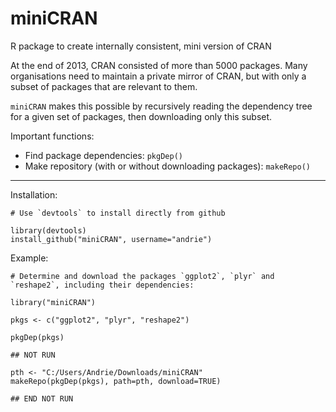 miniCRAN
========

R package to create internally consistent, mini version of CRAN

At the end of 2013, CRAN consisted of more than 5000 packages.  Many organisations need to maintain a private mirror of CRAN, but with only a subset of packages that are relevant to them.
 
`miniCRAN` makes this possible by recursively reading the dependency tree for a given set of packages, then downloading only this subset.
 
Important functions:

* Find package dependencies: `pkgDep()`
* Make repository (with or without downloading packages): `makeRepo()`

---

Installation:

    # Use `devtools` to install directly from github

    library(devtools)
    install_github("miniCRAN", username="andrie")
    
Example:

    # Determine and download the packages `ggplot2`, `plyr` and `reshape2`, including their dependencies:
    
    library("miniCRAN")
    
    pkgs <- c("ggplot2", "plyr", "reshape2")
    
    pkgDep(pkgs)
    
    ## NOT RUN
    
    pth <- "C:/Users/Andrie/Downloads/miniCRAN"
    makeRepo(pkgDep(pkgs), path=pth, download=TRUE)
    
    ## END NOT RUN
